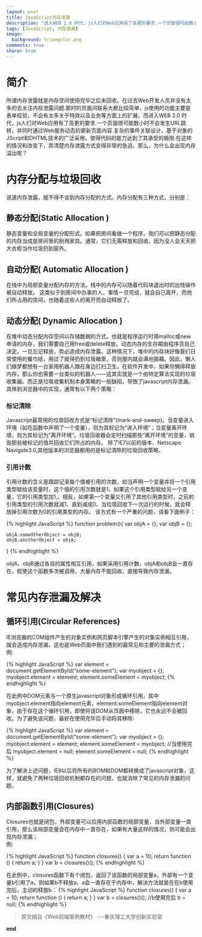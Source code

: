 ```yaml
---
layout: post
title: JavaScript内存泄漏
description: "进入WEB 2.0 时代，js人们对Web应用有了高更的要求.一个页面很可能数小时不会发生URL跳转，并同时通过Web服务动态的更新页面内容.复杂的事件关联设计、基于对象的JScript和DHTML技术的广泛采用，使得代码的能力达到了其承受的极限.在这样的情况和改变下，弄清楚内存泄露方式变得非常的急迫。那么，为什么会出现内存溢出呢？"
tags: [JavaScript, 内存泄漏]
image:
  background: triangular.png
comments: true
share: true
---
```

# 简介

所谓内存泄露就是内存空间使用完毕之后未回收。在过去Web开发人员并没有太多的去关注内存泄露问题.那时的页面间联系大都比较简单，js使用的功能主要是表单校验，不会有太多关于特效以及业务等方面上的扩展，而进入WEB 2.0 时代，js人们对Web应用有了高更的要求.一个页面很可能数小时不会发生URL跳转，并同时通过Web服务动态的更新页面内容.复杂的事件关联设计、基于对象的JScript和DHTML技术的广泛采用，使得代码的能力达到了其承受的极限.在这样的情况和改变下，弄清楚内存泄露方式变得非常的急迫。那么，为什么会出现内存溢出呢？
							
# 内存分配与垃圾回收

说道内存泄露，就不得不谈到内存分配的方式。内存分配有三种方式，分别是：

## 静态分配(Static Allocation )

静态变量和全局变量的分配形式。如果把房间看做一个程序，我们可以把静态分配的内存当成是房间里的耐用家具。通常，它们无需释放和回收，因为没人会天天把大衣柜当作垃圾扔到窗外。

## 自动分配( Automatic Allocation )

在栈中为局部变量分配内存的方法。栈中的内存可以随着代码块退出时的出栈操作被自动释放。
这类似于到房间中办事的人，事情一旦完成，就会自己离开，而他们所占用的空间，也随着这些人的离开而自动释放了。

## 动态分配( Dynamic Allocation )

在堆中动态分配内存空间以存储数据的方式。也就是程序运行时用malloc或new申请的内存，我们需要自己用free或delete释放。动态内存的生存期由程序员自己决定。一旦忘记释放，势必造成内存泄露。这种情况下，堆中的内存块好像我们日常使用的餐巾纸，用过了就得扔到垃圾箱里，否则屋内就会满地狼藉。因此，懒人们做梦都想有一台家用机器人跟在身边打扫卫生。在软件开发中，如果你懒得释放内存，那么你也需要一台类似的机器人——这其实就是一个由特定算法实现的垃圾收集器。而正是垃圾收集机制本身策略的一些缺陷，导致了javascript内存泄漏。具体到浏览器中的实现，通常有以下两个策略：

### 标记清除

Javascript最常用的垃圾回收方式是“标记清除”(mark-and-sweep)。当变量进入环境（如在函数中声明了一个变量），则为其标记为“进入环境”；当变量离开环境，则为其标记为“离开环境”。垃圾回收器会定时扫描那些“离开环境”的变量，销毁那些被标记的值并回收它们所占的内存。
除了IE7以前的版本、Netscape Navigate3.0,其他版本的浏览器都用的是标记清除的垃圾回收策略。

### 引用计数

引用计数的含义是跟踪记录每个值被引用的次数，如当声明一个变量并将一个引用类型赋给该变量时，这个值的引用次数就是1，如果这个引用类型赋给另一个变量，它的引用类型加1,。相反，如果第一个变量又引用了其他引用类型时，之前的引用类型的引用次数就减1，直到减成0。当垃圾回收下一次运行的时候，就会释放掉引用次数为0的引用类型的内存。
该方式有一个严重的问题，请看下面例子：

{% highlight JavaScript %}
function problem(){
	var objA = {};
	var objB = {}; 
	
	objA.someOtherObject = objB;
	objB.anotherObject = objA;
}
{% endhighlight %}

objA、objB通过各自的属性相互引用，如果采用引用计数，objA和objB会一直存在。假使这个函数多次被调用，大量内存不能回收，直接导致内存泄漏。

# 常见内存泄漏及解决

## 循环引用(Circular References)

IE浏览器的COM组件产生的对象实例和网页脚本引擎产生的对象实例相互引用，就会造成内存泄漏。这也是Web页面中我们遇到的最常见和主要的泄漏方式；
<br />例:

{% highlight JavaScript %}
var element = document.getElementById(“some-element”);
var myobject = {}; 
myobject.element = element;
element.someElement = myobject;
{% endhighlight %}

在此例中DOM元素与一个原生javascript对象形成循环引用，其中myobject.element指向element元素，element.someElement指向element对象，由于存在这个循环引用，即使将该DOM从页面中移除，它也永远不会被回收。为了避免该问题，最好在使用完毕后手动将其移除:

{% highlight JavaScript %}
var element = document.getElementById(“some-element”);
var myobject = {}; 
myobject.element = element;
element.someElement = myobject;
//当使用完后
myobject.element = null;
element.someElement = null;
{% endhighlight %}

为了解决上述问题，IE9以后将所有的BOM和DOM都转换成了javascript对象，这样，就避免了两种垃圾回收机制都存在的问题，也就消除了常见的内存泄漏的问题。

## 内部函数引用(Closures)

Closures也就是闭包，外部变量可以应用内部函数的局部变量，当外部变量一直引用，那么该局部变量会在内存中一直存在，如果有大量这样的情况，则可能会出现内存泄漏；
<br />例:

{% highlight JavaScript %}
function closures() {
	var a = 10;
	return function () {
		return a;
	}
}
var b = closures()();
{% endhighlight %}

在此例中，closures函数下有个闭包，返回了该函数的局部变量a，外部有一个变量b引用了a，则如果b不释放a，a会一直存在于内存中，解决方法就是在在b使用完后，主动的释放b：
{% highlight JavaScript %}
function closures() {
	var a = 10;
	return function () {
		return a;
	}
}
var b = closures()();
//b使用完后
b = null;
{% endhighlight %}

>原文摘自《Web前端案例教材》 ---重庆理工大学创新实验室

<strong>end</strong>